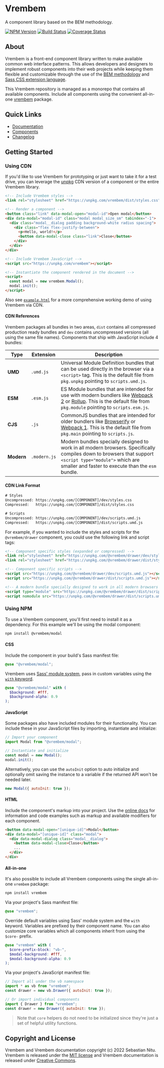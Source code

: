 # Vrembem

A component library based on the BEM methodology.

[![NPM Version](https://img.shields.io/npm/v/vrembem.svg)](https://www.npmjs.com/package/vrembem)
[![Build Status](https://github.com/sebnitu/vrembem/actions/workflows/build.yml/badge.svg)](https://github.com/sebnitu/vrembem/actions/workflows/build.yml)
[![Coverage Status](https://coveralls.io/repos/github/sebnitu/vrembem/badge.svg)](https://coveralls.io/github/sebnitu/vrembem)

## About

Vrembem is a front-end component library written to make available common web interface patterns. This allows developers and designers to implement robust components into their web projects while keeping them flexible and customizable through the use of the [BEM methodology](https://en.bem.info/methodology/) and [Sass CSS extension language](https://sass-lang.com/).

This Vrembem repository is managed as a monorepo that contains all available components. Include all components using the convenient all-in-one [vrembem](./packages/vrembem#readme) package.

## Quick Links

- [Documentation](https://vrembem.com)
- [Components](./packages/)
- [Changelog](./CHANGELOG.md)

## Getting Started

### Using CDN

If you'd like to use Vrembem for prototyping or just want to take it for a test drive, you can leverage the [unpkg](https://unpkg.com/) CDN version of a component or the entire Vrembem library.

```html
<!-- Include Vrembem styles -->
<link rel="stylesheet" href="https://unpkg.com/vrembem/dist/styles.css">

<!-- Render a component -->
<button class="link" data-modal-open="modal-id">Open modal</button>
<div data-modal="modal-id" class="modal modal_size_sm" tabindex="-1">
  <div class="modal__dialog padding background-white radius spacing">
    <div class="flex flex-justify-between">
      <p>Hello, world!</p>
      <button data-modal-close class="link">Close</button>
    </div>
  </div>
</div>

<!-- Include Vrembem JavaScript -->
<script src="https://unpkg.com/vrembem"></script>

<!-- Instantiate the component rendered in the document -->
<script>
  const modal = new vrembem.Modal();
  modal.init();
</script>
```

Also see [`example.html`](./example.html) for a more comprehensive working demo of using Vrembem via CDN.

#### CDN References

Vrembem packages all bundles in two areas, `dist` contains all compressed production ready bundles and `dev` contains uncompressed versions (all using the same file names). Components that ship with JavaScript include 4 bundles:

| Type       | Extension    | Description                                                                                                                                                                                                                     |
| ---------- | ------------ | ------------------------------------------------------------------------------------------------------------------------------------------------------------------------------------------------------------------------------- |
| __UMD__    | `.umd.js`    | Universal Module Definition bundles that can be used directly in the browser via a `<script>` tag. This is the default file from `pkg.unpkg` pointing to `scripts.umd.js`.                                                      |
| __ESM__    | `.esm.js`    | ES Module bundles that are intended for use with modern bundlers like [Webpack 2](https://webpack.js.org/) or [Rollup](http://rollupjs.org/guide/en/). This is the default file from `pkg.module` pointing to `scripts.esm.js`. |
| __CJS__    | `.js`        | CommonJS bundles that are intended for older bundlers like [Browserify](http://browserify.org/) or [Webpack 1](https://webpack.github.io/). This is the default file from `pkg.main` pointing to `scripts.js`.                  |
| __Modern__ | `.modern.js` | Modern bundles specially designed to work in all modern browsers. Specifically compiles down to browsers that support `<script type="module">` which are smaller and faster to execute than the `esm` bundle.                   |

#### CDN Link Format

```html
# Styles
Uncompressed: https://unpkg.com/[COMPONENT]/dev/styles.css
Compressed:   https://unpkg.com/[COMPONENT]/dist/styles.css

# Scripts
Uncompressed: https://unpkg.com/[COMPONENT]/dev/scripts.umd.js
Compressed:   https://unpkg.com/[COMPONENT]/dist/scripts.umd.js
```

For example, if you wanted to include the styles and scripts for the `@vrembem/drawer` component, you could use the following link and script tags:

```html
<!-- Component specific styles (expanded or compressed) -->
<link rel="stylesheet" href="https://unpkg.com/@vrembem/drawer/dev/styles.css">
<link rel="stylesheet" href="https://unpkg.com/@vrembem/drawer/dist/styles.css">

<!-- Component specific scripts -->
<script src="https://unpkg.com/@vrembem/drawer/dev/scripts.umd.js"></script>
<script src="https://unpkg.com/@vrembem/drawer/dist/scripts.umd.js"></script>

<!-- A modern bundle specially designed to work in all modern browsers with UMD fallback -->
<script type="module" src="https://unpkg.com/@vrembem/drawer/dist/scripts.modern.js"></script>
<script nomodule src="https://unpkg.com/@vrembem/drawer/dist/scripts.umd.js"></script>
```

### Using NPM

To use a Vrembem component, you'll first need to install it as a dependency. For this example we'll be using the modal component:

```sh
npm install @vrembem/modal
```

#### CSS

Include the component in your build's Sass manifest file:

```scss
@use "@vrembem/modal";
```

Vrembem uses [Sass' module system](https://sass-lang.com/blog/the-module-system-is-launched), pass in custom variables using the [`with` keyword](https://sass-lang.com/documentation/at-rules/use#configuration).

```scss
@use "@vrembem/modal" with (
  $background: #fff,
  $background-alpha: 0.9
);
```

#### JavaScript

Some packages also have included modules for their functionality. You can include these in your JavaScript files by importing, instantiate and initialize:

```js
// Import your component
import Modal from "@vrembem/modal";

// Instantiate and initialize
const modal = new Modal();
modal.init();
```

Alternatively, you can use the `autoInit` option to auto initialize and optionally omit saving the instance to a variable if the returned API won't be needed later.

```js
new Modal({ autoInit: true });
```

#### HTML

Include the component's markup into your project. Use the [online docs](https://vrembem.com) for information and code examples such as markup and available modifiers for each component.

```html
<button data-modal-open="[unique-id]">Modal</button>
<div data-modal="[unique-id]" class="modal">
  <div data-modal-dialog class="modal__dialog">
    <button data-modal-close>Close</button>
    ...
  </div>
</div>
```

#### All-in-one

It's also possible to include all Vrembem components using the single all-in-one `vrembem` package:

```sh
npm install vrembem
```

Via your project's Sass manifest file:

```scss
@use "vrembem";
```

Override default variables using Sass' module system and the `with` keyword. Variables are prefixed by their component name. You can also customize core variables which all components inherit from using the `$core-` prefix.

```scss
@use "vrembem" with (
  $core-prefix-block: "vb-",
  $modal-background: #fff,
  $modal-background-alpha: 0.9
);
```

Via your project's JavaScript manifest file:

```js
// Import all under the vb namespace
import * as vb from "vrembem";
const drawer = new vb.Drawer({ autoInit: true });

// Or import individual components
import { Drawer } from "vrembem";
const drawer = new Drawer({ autoInit: true });
```

> Note that `core` helpers do not need to be initialized since they're just a set of helpful utility functions.

## Copyright and License

Vrembem and Vrembem documentation copyright (c) 2022 Sebastian Nitu. Vrembem is released under the [MIT license](https://github.com/sebnitu/vrembem/blob/main/LICENSE) and Vrembem documentation is released under [Creative Commons](https://github.com/sebnitu/vrembem/blob/main/docs/LICENSE).

